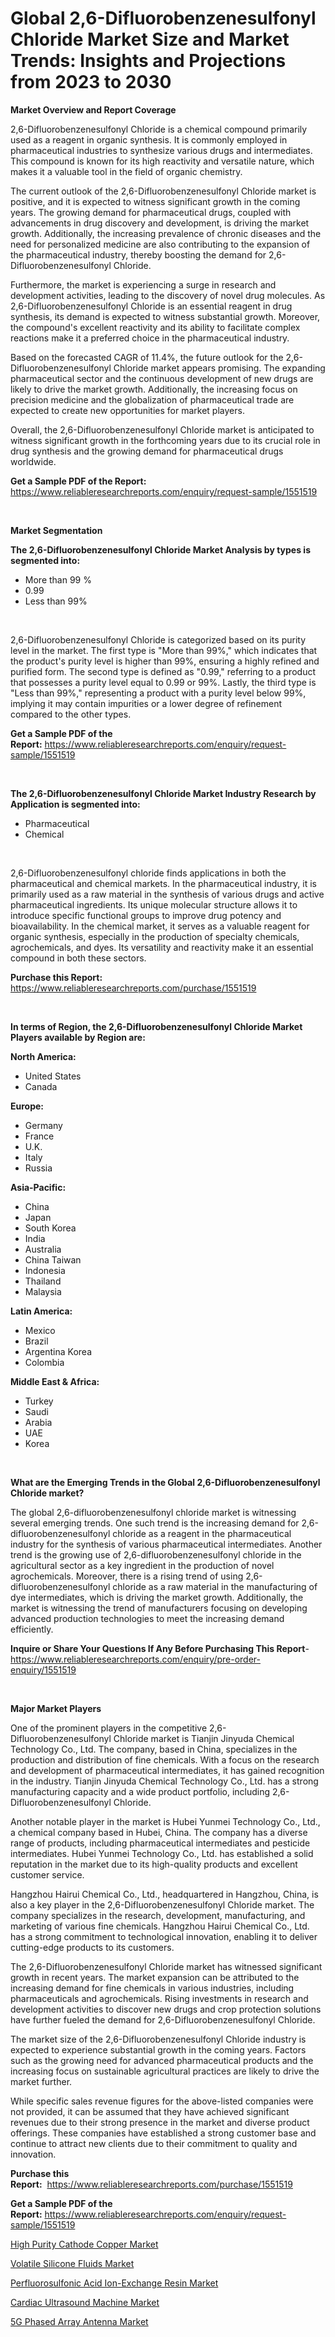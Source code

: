 <p><h1>Global 2,6-Difluorobenzenesulfonyl Chloride Market Size and Market Trends: Insights and Projections from 2023 to 2030</h1></p><p><strong>Market Overview and Report Coverage</strong></p>
<p><p>2,6-Difluorobenzenesulfonyl Chloride is a chemical compound primarily used as a reagent in organic synthesis. It is commonly employed in pharmaceutical industries to synthesize various drugs and intermediates. This compound is known for its high reactivity and versatile nature, which makes it a valuable tool in the field of organic chemistry.</p><p>The current outlook of the 2,6-Difluorobenzenesulfonyl Chloride market is positive, and it is expected to witness significant growth in the coming years. The growing demand for pharmaceutical drugs, coupled with advancements in drug discovery and development, is driving the market growth. Additionally, the increasing prevalence of chronic diseases and the need for personalized medicine are also contributing to the expansion of the pharmaceutical industry, thereby boosting the demand for 2,6-Difluorobenzenesulfonyl Chloride.</p><p>Furthermore, the market is experiencing a surge in research and development activities, leading to the discovery of novel drug molecules. As 2,6-Difluorobenzenesulfonyl Chloride is an essential reagent in drug synthesis, its demand is expected to witness substantial growth. Moreover, the compound's excellent reactivity and its ability to facilitate complex reactions make it a preferred choice in the pharmaceutical industry.</p><p>Based on the forecasted CAGR of 11.4%, the future outlook for the 2,6-Difluorobenzenesulfonyl Chloride market appears promising. The expanding pharmaceutical sector and the continuous development of new drugs are likely to drive the market growth. Additionally, the increasing focus on precision medicine and the globalization of pharmaceutical trade are expected to create new opportunities for market players.</p><p>Overall, the 2,6-Difluorobenzenesulfonyl Chloride market is anticipated to witness significant growth in the forthcoming years due to its crucial role in drug synthesis and the growing demand for pharmaceutical drugs worldwide.</p></p>
<p><strong>Get a Sample PDF of the Report:</strong> <a href="https://www.reliableresearchreports.com/enquiry/request-sample/1551519">https://www.reliableresearchreports.com/enquiry/request-sample/1551519</a></p>
<p>&nbsp;</p>
<p><strong>Market Segmentation</strong></p>
<p><strong>The 2,6-Difluorobenzenesulfonyl Chloride Market Analysis by types is segmented into:</strong></p>
<p><ul><li>More than 99 %</li><li>0.99</li><li>Less than 99%</li></ul></p>
<p>&nbsp;</p>
<p><p>2,6-Difluorobenzenesulfonyl Chloride is categorized based on its purity level in the market. The first type is "More than 99%," which indicates that the product's purity level is higher than 99%, ensuring a highly refined and purified form. The second type is defined as "0.99," referring to a product that possesses a purity level equal to 0.99 or 99%. Lastly, the third type is "Less than 99%," representing a product with a purity level below 99%, implying it may contain impurities or a lower degree of refinement compared to the other types.</p></p>
<p><strong>Get a Sample PDF of the Report:</strong>&nbsp;<a href="https://www.reliableresearchreports.com/enquiry/request-sample/1551519">https://www.reliableresearchreports.com/enquiry/request-sample/1551519</a></p>
<p>&nbsp;</p>
<p><strong>The 2,6-Difluorobenzenesulfonyl Chloride Market Industry Research by Application is segmented into:</strong></p>
<p><ul><li>Pharmaceutical</li><li>Chemical</li></ul></p>
<p>&nbsp;</p>
<p><p>2,6-Difluorobenzenesulfonyl chloride finds applications in both the pharmaceutical and chemical markets. In the pharmaceutical industry, it is primarily used as a raw material in the synthesis of various drugs and active pharmaceutical ingredients. Its unique molecular structure allows it to introduce specific functional groups to improve drug potency and bioavailability. In the chemical market, it serves as a valuable reagent for organic synthesis, especially in the production of specialty chemicals, agrochemicals, and dyes. Its versatility and reactivity make it an essential compound in both these sectors.</p></p>
<p><strong>Purchase this Report:</strong>&nbsp; <a href="https://www.reliableresearchreports.com/purchase/1551519">https://www.reliableresearchreports.com/purchase/1551519</a></p>
<p>&nbsp;</p>
<p><strong>In terms of Region, the 2,6-Difluorobenzenesulfonyl Chloride Market Players available by Region are:</strong></p>
<p>
    <p> <strong> North America: </strong>
        <ul>
            <li>United States</li>
            <li>Canada</li>
        </ul>
        </p> 
    <p> <strong> Europe: </strong>
        <ul>
            <li>Germany</li>
            <li>France</li>
            <li>U.K.</li>
            <li>Italy</li>
            <li>Russia</li>
        </ul>
        </p> 
    <p> <strong> Asia-Pacific: </strong>
        <ul>
            <li>China</li>
            <li>Japan</li>
            <li>South Korea</li>
            <li>India</li>
            <li>Australia</li>
            <li>China Taiwan</li>
            <li>Indonesia</li>
            <li>Thailand</li>
            <li>Malaysia</li>
        </ul>
        </p> 
    <p> <strong> Latin America: </strong>
        <ul>
            <li>Mexico</li>
            <li>Brazil</li>
            <li>Argentina Korea</li>
            <li>Colombia</li>
        </ul>
        </p> 
    <p> <strong> Middle East & Africa: </strong>
        <ul>
            <li>Turkey</li>
            <li>Saudi</li>
            <li>Arabia</li>
            <li>UAE</li>
            <li>Korea</li>
        </ul>
    </p>
    </p>
<p>&nbsp;</p>
<p><strong>What are the Emerging Trends in the Global 2,6-Difluorobenzenesulfonyl Chloride market?</strong></p>
<p><p>The global 2,6-difluorobenzenesulfonyl chloride market is witnessing several emerging trends. One such trend is the increasing demand for 2,6-difluorobenzenesulfonyl chloride as a reagent in the pharmaceutical industry for the synthesis of various pharmaceutical intermediates. Another trend is the growing use of 2,6-difluorobenzenesulfonyl chloride in the agricultural sector as a key ingredient in the production of novel agrochemicals. Moreover, there is a rising trend of using 2,6-difluorobenzenesulfonyl chloride as a raw material in the manufacturing of dye intermediates, which is driving the market growth. Additionally, the market is witnessing the trend of manufacturers focusing on developing advanced production technologies to meet the increasing demand efficiently.</p></p>
<p><strong>Inquire or Share Your Questions If Any Before Purchasing This Report</strong>- <a href="https://www.reliableresearchreports.com/enquiry/pre-order-enquiry/1551519">https://www.reliableresearchreports.com/enquiry/pre-order-enquiry/1551519</a></p>
<p>&nbsp;</p>
<p><strong>Major Market Players</strong></p>
<p><p>One of the prominent players in the competitive 2,6-Difluorobenzenesulfonyl Chloride market is Tianjin Jinyuda Chemical Technology Co., Ltd. The company, based in China, specializes in the production and distribution of fine chemicals. With a focus on the research and development of pharmaceutical intermediates, it has gained recognition in the industry. Tianjin Jinyuda Chemical Technology Co., Ltd. has a strong manufacturing capacity and a wide product portfolio, including 2,6-Difluorobenzenesulfonyl Chloride.</p><p>Another notable player in the market is Hubei Yunmei Technology Co., Ltd., a chemical company based in Hubei, China. The company has a diverse range of products, including pharmaceutical intermediates and pesticide intermediates. Hubei Yunmei Technology Co., Ltd. has established a solid reputation in the market due to its high-quality products and excellent customer service.</p><p>Hangzhou Hairui Chemical Co., Ltd., headquartered in Hangzhou, China, is also a key player in the 2,6-Difluorobenzenesulfonyl Chloride market. The company specializes in the research, development, manufacturing, and marketing of various fine chemicals. Hangzhou Hairui Chemical Co., Ltd. has a strong commitment to technological innovation, enabling it to deliver cutting-edge products to its customers.</p><p>The 2,6-Difluorobenzenesulfonyl Chloride market has witnessed significant growth in recent years. The market expansion can be attributed to the increasing demand for fine chemicals in various industries, including pharmaceuticals and agrochemicals. Rising investments in research and development activities to discover new drugs and crop protection solutions have further fueled the demand for 2,6-Difluorobenzenesulfonyl Chloride.</p><p>The market size of the 2,6-Difluorobenzenesulfonyl Chloride industry is expected to experience substantial growth in the coming years. Factors such as the growing need for advanced pharmaceutical products and the increasing focus on sustainable agricultural practices are likely to drive the market further.</p><p>While specific sales revenue figures for the above-listed companies were not provided, it can be assumed that they have achieved significant revenues due to their strong presence in the market and diverse product offerings. These companies have established a strong customer base and continue to attract new clients due to their commitment to quality and innovation.</p></p>
<p><strong>Purchase this Report:</strong>&nbsp;&nbsp;<a href="https://www.reliableresearchreports.com/purchase/1551519">https://www.reliableresearchreports.com/purchase/1551519</a></p>
<p></p>
<p><strong>Get a Sample PDF of the Report:</strong>&nbsp;<a href="https://www.reliableresearchreports.com/enquiry/request-sample/1551519">https://www.reliableresearchreports.com/enquiry/request-sample/1551519</a></p>
<p><p><a href="https://www.linkedin.com/pulse/high-purity-cathode-copper-market-size-share-global-analysis-3nz1f/">High Purity Cathode Copper Market</a></p><p><a href="https://www.linkedin.com/pulse/volatile-silicone-fluids-market-research-report-provides-vaz2f/">Volatile Silicone Fluids Market</a></p><p><a href="https://www.linkedin.com/pulse/perfluorosulfonic-acid-ion-exchange-resin-market-size-growth-rqwnf/">Perfluorosulfonic Acid Ion-Exchange Resin Market</a></p><p><a href="https://medium.com/@favor.case.flash/cardiac-ultrasound-machine-market-size-cagr-trends-2024-2030-8f40e485b0e4">Cardiac Ultrasound Machine Market</a></p><p><a href="https://medium.com/@isidrowolff1966/5g-phased-array-antenna-market-size-growth-forecast-2023-2030-751347ab33d4">5G Phased Array Antenna Market</a></p></p>